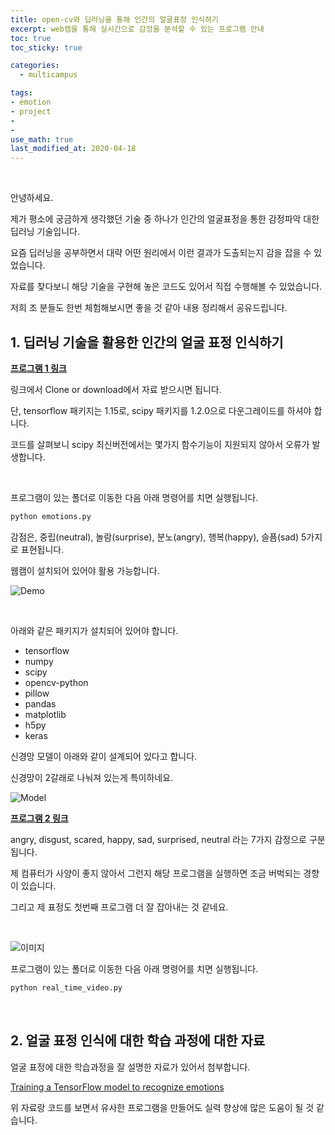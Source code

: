 ```yaml
---
title: open-cv와 딥러닝을 통해 인간의 얼굴표정 인식하기
excerpt: web캠을 통해 실시간으로 감정을 분석할 수 있는 프로그램 안내
toc: true
toc_sticky: true

categories:
  - multicampus

tags:
- emotion
- project 
- 
- 
use_math: true
last_modified_at: 2020-04-18
---
```


<br>

안녕하세요.

제가 평소에 궁금하게 생각했던 기술 중 하나가 인간의 얼굴표정을 통한 감정파악 대한 딥러닝 기술입니다. 



요즘 딥러닝을 공부하면서 대략 어떤 원리에서 이런 결과가 도출되는지 감을 잡을 수 있었습니다. 



자료를 찾다보니 해당 기술을 구현해 놓은 코드도 있어서 직접 수행해볼 수 있었습니다. 



저희 조 분들도 한번 체험해보시면 좋을 것 같아 내용 정리해서 공유드립니다. 



## 1. 딥러닝 기술을 활용한 인간의 얼굴 표정 인식하기 



**[프로그램 1 링크](https://github.com/petercunha/Emotion)**

링크에서 Clone or download에서 자료 받으시면 됩니다. 

단, tensorflow 패키지는 1.15로, scipy 패키지를 1.2.0으로 다운그레이드를 하셔야 합니다. 

코드를 살펴보니 scipy 최신버전에서는 몇가지 함수기능이 지원되지 않아서 오류가 발생합니다.  

<br>

프로그램이 있는 폴더로 이동한 다음 아래 명령어를 치면 실행됩니다. 

```python
python emotions.py
```



감점은, 중립(neutral), 놀람(surprise), 분노(angry), 행복(happy), 슬픔(sad) 5가지로 표현됩니다.

웹캠이 설치되어 있어야 활용 가능합니다. 

![Demo](https://github.com/petercunha/Emotion/blob/master/demo/demo.gif?raw=true)

<br>

아래와 같은 패키지가 설치되어 있어야 합니다. 

- tensorflow
- numpy
- scipy
- opencv-python
- pillow
- pandas
- matplotlib
- h5py
- keras



신경망 모델이 아래와 같이 설계되어 있다고 합니다.

 신경망이 2갈래로 나눠져 있는게 특이하네요.

![Model](https://i.imgur.com/vr9yDaF.png?1)







**[프로그램 2 링크](https://github.com/omar178/Emotion-recognition)**

angry, disgust, scared, happy, sad, surprised, neutral 라는 7가지 감정으로 구분됩니다. 



제 컴퓨터가 사양이 좋지 않아서 그런지 해당 프로그램을 실행하면 조금 버벅되는 경향이 있습니다. 

그리고 제 표정도 첫번째 프로그램 더 잘 잡아내는 것 같네요.

<br>

![이미지](https://github.com/omar178/Emotion-recognition/blob/master/emotions/Happy.PNG?raw=true)



프로그램이 있는 폴더로 이동한 다음 아래 명령어를 치면 실행됩니다. 

```python
python real_time_video.py
```



<br>

## 2. 얼굴 표정 인식에 대한 학습 과정에 대한 자료

 얼굴 표정에 대한 학습과정을 잘 설명한 자료가 있어서 첨부합니다. 



[Training a TensorFlow model to recognize emotions](https://medium.com/@jsflo.dev/training-a-tensorflow-model-to-recognize-emotions-a20c3bcd6468)



위 자료랑 코드를 보면서 유사한 프로그램을 만들어도 실력 향상에 많은 도움이 될 것 같습니다. 